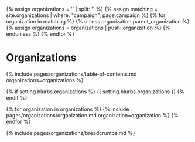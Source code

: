 {% assign organizations = '' | split: '' %}
{% assign matching = site.organizations | where: "campaign", page.campaign %}
{% for organization in matching %}
{% unless organization.parent_organization %}
{% assign organizations = organizations | push: organization %}
{% endunless %}
{% endfor %}

# Organizations

<!-- Table Of Contents -->
{% include pages/organizations/table-of-contents.md organizations=organizations %}

{% if setting.blurbs.organizations %}
{{ setting.blurbs.organizations }}
{% endif %}

{% for organization in organizations %}
{% include pages/organizations/organization.md organization=organization %}
{% endfor %}

{% include pages/organizations/breadcrumbs.md %}
